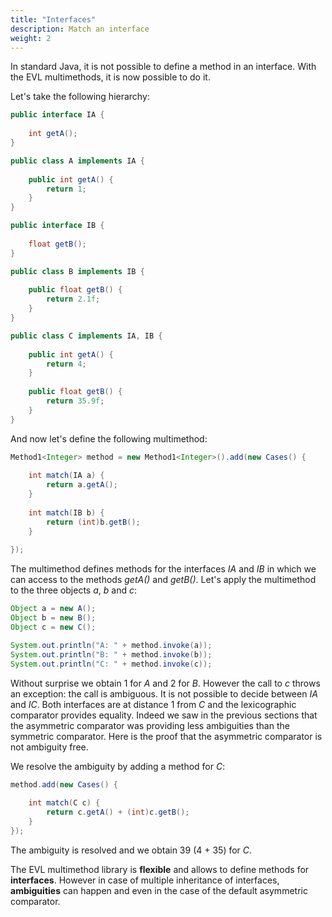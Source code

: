 ```yaml
---
title: "Interfaces"
description: Match an interface
weight: 2
---
```


In standard Java, it is not possible to define a method in an interface. With the EVL multimethods, it is now possible to do it.  

Let's take the following hierarchy:

```java
public interface IA {
	
	int getA();
}

public class A implements IA {
	
	public int getA() {
		return 1;
	}
}

public interface IB {
	
	float getB();
}

public class B implements IB {
	
	public float getB() {
		return 2.1f;
	}
}

public class C implements IA, IB {
	
	public int getA() {
		return 4;
	}
	
	public float getB() {
		return 35.9f;
	}
}
```

And now let's define the following multimethod:

```java
Method1<Integer> method = new Method1<Integer>().add(new Cases() {
	
	int match(IA a) {
		return a.getA();
	}
	
	int match(IB b) {
		return (int)b.getB();
	}
	
});
```

The multimethod defines methods for the interfaces *IA* and *IB* in which we can access to the methods *getA()* and *getB()*.
Let's apply the multimethod to the three objects *a*, *b* and *c*:

```java
Object a = new A();
Object b = new B();
Object c = new C();

System.out.println("A: " + method.invoke(a));
System.out.println("B: " + method.invoke(b));
System.out.println("C: " + method.invoke(c));
```

Without surprise we obtain 1 for *A* and 2 for *B*. However the call to *c* throws an exception: the call is ambiguous. It is not possible to decide between *IA* and *IC*.
Both interfaces are at distance 1 from *C* and the lexicographic comparator provides equality. Indeed we saw in the previous sections that the asymmetric comparator was providing less
ambiguities than the symmetric comparator. Here is the proof that the asymmetric comparator is not ambiguity free.

We resolve the ambiguity by adding a method for *C*:

```java
method.add(new Cases() {
			
	int match(C c) {
		return c.getA() + (int)c.getB();
	}
});
```

The ambiguity is resolved and we obtain 39 (4 + 35) for *C*.

The EVL multimethod library is **flexible** and allows to define methods for **interfaces**. However in case of multiple inheritance of interfaces, **ambiguities** can happen and even in the case of the default asymmetric comparator.